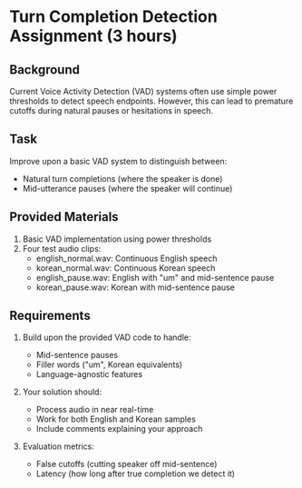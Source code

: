 # Turn Completion Detection Assignment (3 hours)

## Background
Current Voice Activity Detection (VAD) systems often use simple power thresholds to detect speech endpoints. However, this can lead to premature cutoffs during natural pauses or hesitations in speech.

## Task
Improve upon a basic VAD system to distinguish between:
- Natural turn completions (where the speaker is done)
- Mid-utterance pauses (where the speaker will continue)

## Provided Materials
1. Basic VAD implementation using power thresholds
2. Four test audio clips:
   - english_normal.wav: Continuous English speech
   - korean_normal.wav: Continuous Korean speech  
   - english_pause.wav: English with "um" and mid-sentence pause
   - korean_pause.wav: Korean with mid-sentence pause

## Requirements
1. Build upon the provided VAD code to handle:
   - Mid-sentence pauses
   - Filler words ("um", Korean equivalents)
   - Language-agnostic features
   
2. Your solution should:
   - Process audio in near real-time
   - Work for both English and Korean samples
   - Include comments explaining your approach

3. Evaluation metrics:
   - False cutoffs (cutting speaker off mid-sentence)
   - Latency (how long after true completion we detect it)
